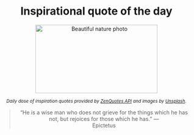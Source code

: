 
<div align="center">

# Inspirational quote of the day

<img src="./data/photo.jpeg" alt="Beautiful nature photo" width="320" height="180">

<sub><i>Daily dose of inspiration quotes provided by [ZenQuotes API](https://zenquotes.io/) and images by [Unsplash](https://unsplash.com/).</i></sub>


<blockquote>&ldquo;He is a wise man who does not grieve for the things which he has not, but rejoices for those which he has.&rdquo; &mdash; <footer>Epictetus</footer></blockquote>

</div>
